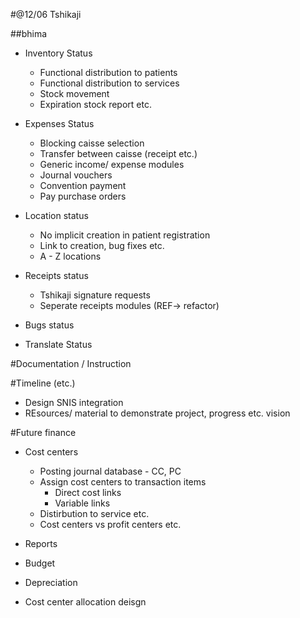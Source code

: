#@12/06 Tshikaji

##bhima
- Inventory Status
  - Functional distribution to patients
  - Functional distribution to services
  - Stock movement
  - Expiration stock report etc.

- Expenses Status
  - Blocking caisse selection
  - Transfer between caisse (receipt etc.)
  - Generic income/ expense modules
  - Journal vouchers
  - Convention payment
  - Pay purchase orders

- Location status
  - No implicit creation in patient registration
  - Link to creation, bug fixes etc.
  - A - Z locations

- Receipts status
  - Tshikaji signature requests
  - Seperate receipts modules (REF-> refactor)

- Bugs status

- Translate Status

#Documentation / Instruction

#Timeline (etc.)
- Design SNIS integration
- REsources/ material to demonstrate project, progress etc. vision

#Future finance
- Cost centers
  - Posting journal database - CC, PC
  - Assign cost centers to transaction items
    - Direct cost links
    - Variable links
  - Distirbution to service etc.
  - Cost centers vs profit centers etc.

- Reports
- Budget
- Depreciation
- Cost center allocation deisgn
